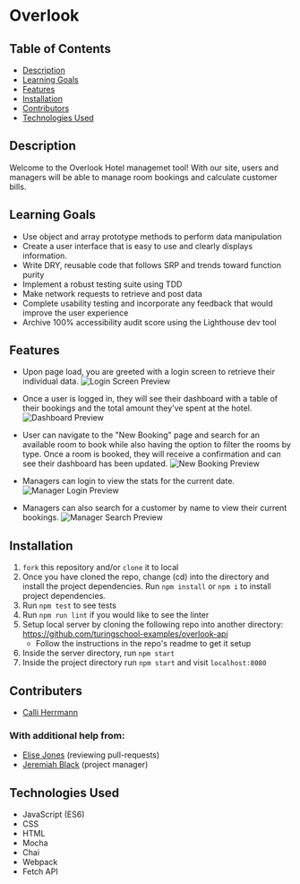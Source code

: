 # Overlook

## Table of Contents
* [Description](#Description)
* [Learning Goals](#Learning-Goals)
* [Features](#Features)
* [Installation](#Installation)
* [Contributors](#Contributors)
* [Technologies Used](#Technologies-Used)

## Description
Welcome to the Overlook Hotel managemet tool! With our site, users and managers will be able to manage room bookings and calculate customer bills.

## Learning Goals
- Use object and array prototype methods to perform data manipulation
- Create a user interface that is easy to use and clearly displays information.
- Write DRY, reusable code that follows SRP and trends toward function purity
- Implement a robust testing suite using TDD
- Make network requests to retrieve and post data
- Complete usability testing and incorporate any feedback that would improve the user experience
- Archive 100% accessibility audit score using the Lighthouse dev tool

## Features
- Upon page load, you are greeted with a login screen to retrieve their individual data. 
![Login Screen Preview](dist/gifs/login-user.gif)

- Once a user is logged in, they will see their dashboard with a table of their bookings and the total amount they've spent at the hotel.
![Dashboard Preview](dist/gifs/user-dash.gif)

- User can navigate to the "New Booking" page and search for an available room to book while also having the option to filter the rooms by type. Once a room is booked, they will receive a confirmation and can see their dashboard has been updated.
![New Booking Preview](dist/gifs/user-booking.gif)

- Managers can login to view the stats for the current date.
![Manager Login Preview](dist/gifs/login-manager.gif)

- Managers can also search for a customer by name to view their current bookings.
![Manager Search Preview](dist/gifs/manager-search.gif)

## Installation
1. `fork` this repository and/or `clone` it to local
1. Once you have cloned the repo, change (cd) into the directory and install the project dependencies. Run `npm install` or `npm i` to install project dependencies.
1. Run `npm test` to see tests
1. Run `npm run lint` if you would like to see the linter
1. Setup local server by cloning the following repo into another directory: https://github.com/turingschool-examples/overlook-api
    - Follow the instructions in the repo's readme to get it setup
1. Inside the server directory, run `npm start`
1. Inside the project directory run `npm start` and visit `localhost:8080`

## Contributers
- [Calli Herrmann](https://github.com/CaliHam/)

### With additional help from:
- [Elise Jones](https://github.com/Elise-Jones/) (reviewing pull-requests)
- [Jeremiah Black](https://github.com/jeremiahblackol) (project manager)

## Technologies Used
- JavaScript (ES6)
- CSS
- HTML
- Mocha
- Chai
- Webpack
- Fetch API
